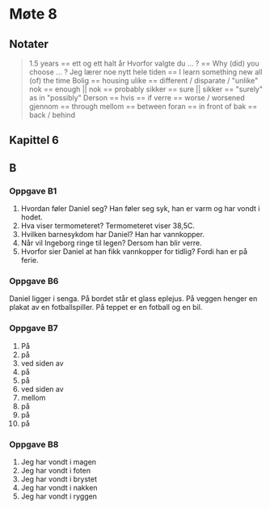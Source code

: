 # Møte 8

## Notater

> 1.5 years == ett og ett halt år
> Hvorfor valgte du ... ? == Why (did) you choose ... ?
> Jeg lærer noe nytt hele tiden == I learn something new all (of) the time
> Bolig == housing
> ulike == different / disparate / "unlike"
> nok == enough || nok == probably
> sikker == sure || sikker == "surely" as in "possibly"
> Derson == hvis == if
> verre == worse / worsened
> gjennom == through
> mellom == between
> foran == in front of
> bak == back / behind


## Kapittel 6


## B


### Oppgave B1

1. Hvordan føler Daniel seg? Han føler seg syk, han er varm og har vondt i hodet.
2. Hva viser termometeret? Termometeret viser 38,5C.
3. Hvilken barnesykdom har Daniel?  Han har vannkopper.
4. Når vil Ingeborg ringe til legen? Dersom han blir verre.
5. Hvorfor sier Daniel at han fikk vannkopper for tidlig? Fordi han er på ferie.


### Oppgave B6

Daniel ligger i senga.  På bordet står et glass eplejus.  På veggen henger en
plakat av en fotballspiller.  På teppet er en fotball og en bil.


### Oppgave B7

1. På
2. på
3. ved siden av
4. på
5. på
6. ved siden av
7. mellom
8. på
9. på
10. på


### Oppgave B8

1. Jeg har vondt i magen
2. Jeg har vondt i foten
3. Jeg har vondt i brystet
4. Jeg har vondt i nakken
5. Jeg har vondt i ryggen



